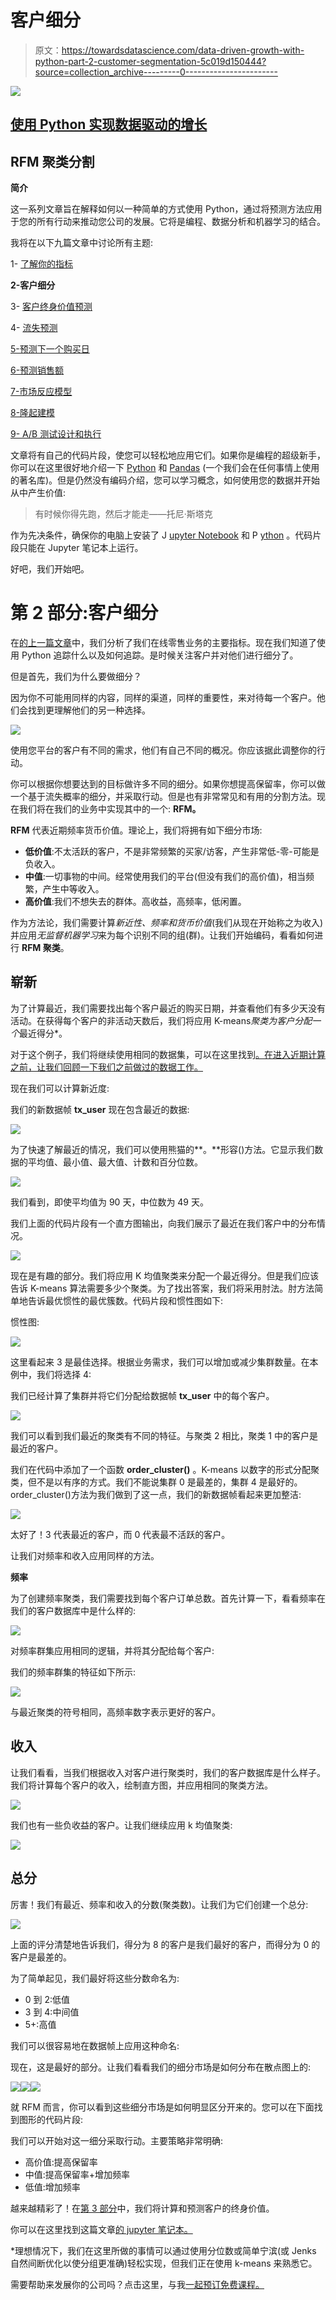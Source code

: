 # 客户细分

> 原文：<https://towardsdatascience.com/data-driven-growth-with-python-part-2-customer-segmentation-5c019d150444?source=collection_archive---------0----------------------->

![](img/d785a4a866ae3ad909dc9c3f0489e47e.png)

## [使用 Python 实现数据驱动的增长](https://towardsdatascience.com/tagged/data-driven-growth)

## RFM 聚类分割

**简介**

这一系列文章旨在解释如何以一种简单的方式使用 Python，通过将预测方法应用于您的所有行动来推动您公司的发展。它将是编程、数据分析和机器学习的结合。

我将在以下九篇文章中讨论所有主题:

1- [了解你的指标](/data-driven-growth-with-python-part-1-know-your-metrics-812781e66a5b?source=post_page---------------------------)

**2-客户细分**

3- [客户终身价值预测](/data-driven-growth-with-python-part-3-customer-lifetime-value-prediction-6017802f2e0f?source=post_page---------------------------)

4- [流失预测](/churn-prediction-3a4a36c2129a?source=post_page---------------------------)

[5-预测下一个购买日](/predicting-next-purchase-day-15fae5548027?source=post_page---------------------------)

[6-预测销售额](/predicting-sales-611cb5a252de?source=post_page---------------------------)

[7-市场反应模型](/market-response-models-baf9f9913298)

[8-隆起建模](/uplift-modeling-e38f96b1ef60)

[9- A/B 测试设计和执行](/a-b-testing-design-execution-6cf9e27c6559)

文章将有自己的代码片段，使您可以轻松地应用它们。如果你是编程的超级新手，你可以在这里很好地介绍一下 [Python](https://www.kaggle.com/learn/python?source=post_page---------------------------) 和 [Pandas](https://www.kaggle.com/learn/pandas?source=post_page---------------------------) (一个我们会在任何事情上使用的著名库)。但是仍然没有编码介绍，您可以学习概念，如何使用您的数据并开始从中产生价值:

> 有时候你得先跑，然后才能走——托尼·斯塔克

作为先决条件，确保你的电脑上安装了 J [upyter Notebook](https://jupyter.readthedocs.io/en/latest/install.html?source=post_page---------------------------) 和 P [ython](https://www.python.org/downloads/?source=post_page---------------------------) 。代码片段只能在 Jupyter 笔记本上运行。

好吧，我们开始吧。

# 第 2 部分:客户细分

在[的上一篇文章](https://medium.com/@karamanbk/data-driven-growth-with-python-part-1-know-your-metrics-812781e66a5b)中，我们分析了我们在线零售业务的主要指标。现在我们知道了使用 Python 追踪什么以及如何追踪。是时候关注客户并对他们进行细分了。

但是首先，我们为什么要做细分？

因为你不可能用同样的内容，同样的渠道，同样的重要性，来对待每一个客户。他们会找到更理解他们的另一种选择。

![](img/83573bb316c6bec0dc2fbe1b2ae6181b.png)

使用您平台的客户有不同的需求，他们有自己不同的概况。你应该据此调整你的行动。

你可以根据你想要达到的目标做许多不同的细分。如果你想提高保留率，你可以做一个基于流失概率的细分，并采取行动。但是也有非常常见和有用的分割方法。现在我们将在我们的业务中实现其中的一个: **RFM。**

**RFM** 代表近期频率货币价值。理论上，我们将拥有如下细分市场:

*   **低价值**:不太活跃的客户，不是非常频繁的买家/访客，产生非常低-零-可能是负收入。
*   **中值**:一切事物的中间。经常使用我们的平台(但没有我们的高价值)，相当频繁，产生中等收入。
*   **高价值**:我们不想失去的群体。高收益，高频率，低闲置。

作为方法论，我们需要计算*新近性、频率和货币价值*(我们从现在开始称之为收入)并应用*无监督机器学习*来为每个识别不同的组(群)。让我们开始编码，看看如何进行 **RFM 聚类**。

## 崭新

为了计算最近，我们需要找出每个客户最近的购买日期，并查看他们有多少天没有活动。在获得每个客户的非活动天数后，我们将应用 K-means*聚类为客户分配一个*最近得分*。

对于这个例子，我们将继续使用相同的数据集，可以在这里找到[。在进入近期计算之前，让我们回顾一下我们之前做过的数据工作。](https://www.kaggle.com/vijayuv/onlineretail)

现在我们可以计算新近度:

我们的新数据帧 **tx_user** 现在包含最近的数据:

![](img/624631397b1f9cfe960a5f70d259ac0e.png)

为了快速了解最近的情况，我们可以使用熊猫的**。**形容()方法。它显示我们数据的平均值、最小值、最大值、计数和百分位数。

![](img/441fd99009372700e42528b39d1d044e.png)

我们看到，即使平均值为 90 天，中位数为 49 天。

我们上面的代码片段有一个直方图输出，向我们展示了最近在我们客户中的分布情况。

![](img/f5bb99cad2ae81ec2a3b88b077f9926a.png)

现在是有趣的部分。我们将应用 K 均值聚类来分配一个最近得分。但是我们应该告诉 K-means 算法需要多少个聚类。为了找出答案，我们将采用肘法。肘方法简单地告诉最优惯性的最优簇数。代码片段和惯性图如下:

惯性图:

![](img/5f46b5c049e902b6ae5ed6666b804d1a.png)

这里看起来 3 是最佳选择。根据业务需求，我们可以增加或减少集群数量。在本例中，我们将选择 4:

我们已经计算了集群并将它们分配给数据帧 **tx_user** 中的每个客户。

![](img/ea57fa2b134811b9b8009b975fe902af.png)

我们可以看到我们最近的聚类有不同的特征。与聚类 2 相比，聚类 1 中的客户是最近的客户。

我们在代码中添加了一个函数 **order_cluster()** 。K-means 以数字的形式分配聚类，但不是以有序的方式。我们不能说集群 0 是最差的，集群 4 是最好的。order_cluster()方法为我们做到了这一点，我们的新数据帧看起来更加整洁:

![](img/3e5bc4f46cf2f06246684fd10927811e.png)

太好了！3 代表最近的客户，而 0 代表最不活跃的客户。

让我们对频率和收入应用同样的方法。

**频率**

为了创建频率聚类，我们需要找到每个客户订单总数。首先计算一下，看看频率在我们的客户数据库中是什么样的:

![](img/e175336f94481dba06d92a9c16157a52.png)

对频率群集应用相同的逻辑，并将其分配给每个客户:

我们的频率群集的特征如下所示:

![](img/4d88759a33b7f68e05bd78c54bbb6a22.png)

与最近聚类的符号相同，高频率数字表示更好的客户。

## 收入

让我们看看，当我们根据收入对客户进行聚类时，我们的客户数据库是什么样子。我们将计算每个客户的收入，绘制直方图，并应用相同的聚类方法。

![](img/c642dd45d62a1e6932c8400f6b5bfc5a.png)

我们也有一些负收益的客户。让我们继续应用 k 均值聚类:

![](img/ec85898312d586c3370615f29f6cf9bb.png)

## 总分

厉害！我们有最近、频率和收入的分数(聚类数)。让我们为它们创建一个总分:

![](img/58094d827c16c1a58c5ab6adbdd10e65.png)

上面的评分清楚地告诉我们，得分为 8 的客户是我们最好的客户，而得分为 0 的客户是最差的。

为了简单起见，我们最好将这些分数命名为:

*   0 到 2:低值
*   3 到 4:中间值
*   5+:高值

我们可以很容易地在数据帧上应用这种命名:

现在，这是最好的部分。让我们看看我们的细分市场是如何分布在散点图上的:

![](img/d3817ad133d69971e5d7c3987919ffa9.png)![](img/01c6369b42fa7c934eb53bd4af3a59b6.png)![](img/f0d1711b5d1ae276b0c2f29f1d743ba1.png)

就 RFM 而言，你可以看到这些细分市场是如何明显区分开来的。您可以在下面找到图形的代码片段:

我们可以开始对这一细分采取行动。主要策略非常明确:

*   高价值:提高保留率
*   中值:提高保留率+增加频率
*   低值:增加频率

越来越精彩了！在[第 3 部分](https://medium.com/@karamanbk/data-driven-growth-with-python-part-3-customer-lifetime-value-prediction-6017802f2e0f)中，我们将计算和预测客户的终身价值。

你可以在这里找到这篇文章[的 jupyter 笔记本。](https://gist.github.com/karamanbk/962443877d629713e0e410d52443c7d6)

*理想情况下，我们在这里所做的事情可以通过使用分位数或简单宁滨(或 Jenks 自然间断优化以使分组更准确)轻松实现，但我们正在使用 k-means 来熟悉它。

需要帮助来发展你的公司吗？点击这里，与我[一起预订免费课程。](https://app.growthmentor.com/mentors/baris-karaman)